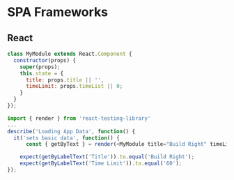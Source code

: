 
<!-- .slide: class="dark" data-background="#1e1e1e" -->

# SPA Frameworks


## React

```javascript
class MyModule extends React.Component {
  constructor(props) {
    super(props);
    this.state = {
      title: props.title || '',
      timeLimit: props.timeList || 0;
    }
  }
});
```

```javascript
import { render } from 'react-testing-library'
...
describe('Loading App Data', function() {
  it('sets basic data', function() {
      const { getByText } = render(<MyModule title="Build Right" timeLimit={60}/>);

    expect(getByLabelText('Title')).to.equal('Build Right');
    expect(getByLabelText('Time Limit')).to.equal('60');
});
```

